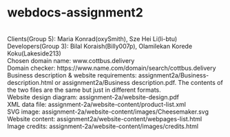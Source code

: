 # webdocs-assignment2
</br>
Clients(Group 5): Maria Konrad(oxySmith), Sze Hei Li(li-btu)</br>
Developers(Group 3): Bilal Koraish(Billy007p), Olamilekan Korede Koku(Lakeside213)</br>
Chosen domain name: www.cottbus.delivery</br>
Domain checker: https://www.name.com/domain/search/cottbus.delivery</br>
Business description & website requirements: assignment2a/Business-description.html or assignment2a/Business description.pdf. The contents of the two files are the same but just in different formats.</br>
Website design diagram: assignment-2a/website-design.pdf<br/>
XML data file: assignment-2a/website-content/product-list.xml<br/>
SVG image: assignment-2a/website-content/images/Cheesemaker.svg<br/>
Website content: assignment2a/website-content/webpages-list.html</br>
Image credits: assignment-2a/website-content/images/credits.html
